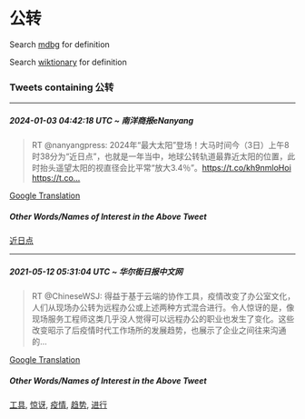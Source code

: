 # 公转

Search [mdbg](https://www.mdbg.net/chinese/dictionary?page=worddict&wdrst=0&wdqb=公转) for definition

Search [wiktionary](https://en.wiktionary.org/wiki/公转) for definition

### Tweets containing 公转

___
##### 2024-01-03 04:42:18 UTC ~ 南洋商报eNanyang
> RT @nanyangpress: 2024年“最大太阳”登场！大马时间今（3日）上午8时38分为“近日点”，也就是一年当中，地球公转轨道最靠近太阳的位置，此时抬头遥望太阳的视直径会比平常“放大3.4％”。https://t.co/kh9nmloHoi https://t.co…

[Google Translation](https://translate.google.com/?hi=en&tab=TT&sl=zh-CN&tl=en&op=translate&text=RT+%40nanyangpress%3A+2024%E5%B9%B4%E2%80%9C%E6%9C%80%E5%A4%A7%E5%A4%AA%E9%98%B3%E2%80%9D%E7%99%BB%E5%9C%BA%EF%BC%81%E5%A4%A7%E9%A9%AC%E6%97%B6%E9%97%B4%E4%BB%8A%EF%BC%883%E6%97%A5%EF%BC%89%E4%B8%8A%E5%8D%888%E6%97%B638%E5%88%86%E4%B8%BA%E2%80%9C%E8%BF%91%E6%97%A5%E7%82%B9%E2%80%9D%EF%BC%8C%E4%B9%9F%E5%B0%B1%E6%98%AF%E4%B8%80%E5%B9%B4%E5%BD%93%E4%B8%AD%EF%BC%8C%E5%9C%B0%E7%90%83%E5%85%AC%E8%BD%AC%E8%BD%A8%E9%81%93%E6%9C%80%E9%9D%A0%E8%BF%91%E5%A4%AA%E9%98%B3%E7%9A%84%E4%BD%8D%E7%BD%AE%EF%BC%8C%E6%AD%A4%E6%97%B6%E6%8A%AC%E5%A4%B4%E9%81%A5%E6%9C%9B%E5%A4%AA%E9%98%B3%E7%9A%84%E8%A7%86%E7%9B%B4%E5%BE%84%E4%BC%9A%E6%AF%94%E5%B9%B3%E5%B8%B8%E2%80%9C%E6%94%BE%E5%A4%A73.4%EF%BC%85%E2%80%9D%E3%80%82https%3A%2F%2Ft.co%2Fkh9nmloHoi+https%3A%2F%2Ft.co%E2%80%A6)
##### Other Words/Names of Interest in the Above Tweet
[近日点](近日点.md)
___
##### 2021-05-12 05:31:04 UTC ~ 华尔街日报中文网
> RT @ChineseWSJ: 得益于基于云端的协作工具，疫情改变了办公室文化，人们从现场办公转为远程办公或上述两种方式混合进行。令人惊讶的是，像现场服务工程师这类几乎没人觉得可以远程办公的职业也发生了变化。这些改变昭示了后疫情时代工作场所的发展趋势，也展示了企业之间往来沟通的…

[Google Translation](https://translate.google.com/?hi=en&tab=TT&sl=zh-CN&tl=en&op=translate&text=RT+%40ChineseWSJ%3A+%E5%BE%97%E7%9B%8A%E4%BA%8E%E5%9F%BA%E4%BA%8E%E4%BA%91%E7%AB%AF%E7%9A%84%E5%8D%8F%E4%BD%9C%E5%B7%A5%E5%85%B7%EF%BC%8C%E7%96%AB%E6%83%85%E6%94%B9%E5%8F%98%E4%BA%86%E5%8A%9E%E5%85%AC%E5%AE%A4%E6%96%87%E5%8C%96%EF%BC%8C%E4%BA%BA%E4%BB%AC%E4%BB%8E%E7%8E%B0%E5%9C%BA%E5%8A%9E%E5%85%AC%E8%BD%AC%E4%B8%BA%E8%BF%9C%E7%A8%8B%E5%8A%9E%E5%85%AC%E6%88%96%E4%B8%8A%E8%BF%B0%E4%B8%A4%E7%A7%8D%E6%96%B9%E5%BC%8F%E6%B7%B7%E5%90%88%E8%BF%9B%E8%A1%8C%E3%80%82%E4%BB%A4%E4%BA%BA%E6%83%8A%E8%AE%B6%E7%9A%84%E6%98%AF%EF%BC%8C%E5%83%8F%E7%8E%B0%E5%9C%BA%E6%9C%8D%E5%8A%A1%E5%B7%A5%E7%A8%8B%E5%B8%88%E8%BF%99%E7%B1%BB%E5%87%A0%E4%B9%8E%E6%B2%A1%E4%BA%BA%E8%A7%89%E5%BE%97%E5%8F%AF%E4%BB%A5%E8%BF%9C%E7%A8%8B%E5%8A%9E%E5%85%AC%E7%9A%84%E8%81%8C%E4%B8%9A%E4%B9%9F%E5%8F%91%E7%94%9F%E4%BA%86%E5%8F%98%E5%8C%96%E3%80%82%E8%BF%99%E4%BA%9B%E6%94%B9%E5%8F%98%E6%98%AD%E7%A4%BA%E4%BA%86%E5%90%8E%E7%96%AB%E6%83%85%E6%97%B6%E4%BB%A3%E5%B7%A5%E4%BD%9C%E5%9C%BA%E6%89%80%E7%9A%84%E5%8F%91%E5%B1%95%E8%B6%8B%E5%8A%BF%EF%BC%8C%E4%B9%9F%E5%B1%95%E7%A4%BA%E4%BA%86%E4%BC%81%E4%B8%9A%E4%B9%8B%E9%97%B4%E5%BE%80%E6%9D%A5%E6%B2%9F%E9%80%9A%E7%9A%84%E2%80%A6)
##### Other Words/Names of Interest in the Above Tweet
[工具](工具.md), [惊讶](惊讶.md), [疫情](疫情.md), [趋势](趋势.md), [进行](进行.md)
